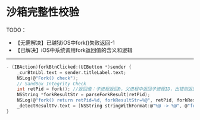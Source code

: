 # 沙箱完整性校验

TODO：

* 【无需解决】已越狱iOS中fork()失败返回-1
* 【已解决】iOS中系统调用fork返回值的含义和逻辑

---

```c
- (IBAction)forkBtnClicked:(UIButton *)sender {
    _curBtnLbl.text = sender.titleLabel.text;
    NSLog(@"Fork() check");
    // SandBox Integrity Check
    int retPid = fork(); //返回值：子进程返回0，父进程中返回子进程ID，出错则返回-1
    NSString *forkResultStr = parseForkResult(retPid);
    NSLog(@"fork() return retPid=%d, forkResultStr=%@", retPid, forkResultStr);
    _detectResultTv.text = [NSString stringWithFormat:@"%@ -> %@", @"fork()", forkResultStr];
}
```
